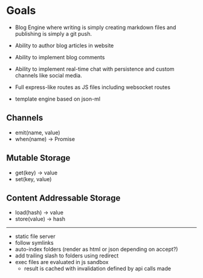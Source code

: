 # Goals

- Blog Engine where writing is simply creating markdown files and publishing is
  simply a git push.
- Ability to author blog articles in website
- Ability to implement blog comments
- Ability to implement real-time chat with persistence and custom channels like
  social media.

- Full express-like routes as JS files including websocket routes
- template engine based on json-ml





## Channels
 - emit(name, value)
 - when(name) -> Promise<value>

## Mutable Storage
 - get(key) -> value
 - set(key, value)

## Content Addressable Storage
 - load(hash) -> value
 - store(value) -> hash



--------------------------------------------------------------------------------

- static file server
- follow symlinks
- auto-index folders (render as html or json depending on accept?)
- add trailing slash to folders using redirect
- exec files are evaluated in js sandbox
  - result is cached with invalidation defined by api calls made
